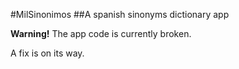 #MilSinonimos
##A spanish sinonyms dictionary app

**Warning!** The app code is currently broken.

A fix is on its way.

